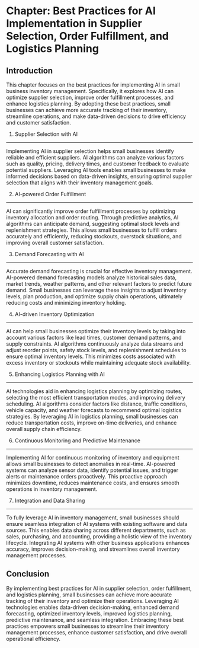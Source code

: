 Chapter: Best Practices for AI Implementation in Supplier Selection, Order Fulfillment, and Logistics Planning
==============================================================================================================

Introduction
------------

This chapter focuses on the best practices for implementing AI in small business inventory management. Specifically, it explores how AI can optimize supplier selection, improve order fulfillment processes, and enhance logistics planning. By adopting these best practices, small businesses can achieve more accurate tracking of their inventory, streamline operations, and make data-driven decisions to drive efficiency and customer satisfaction.

1. Supplier Selection with AI
-----------------------------

Implementing AI in supplier selection helps small businesses identify reliable and efficient suppliers. AI algorithms can analyze various factors such as quality, pricing, delivery times, and customer feedback to evaluate potential suppliers. Leveraging AI tools enables small businesses to make informed decisions based on data-driven insights, ensuring optimal supplier selection that aligns with their inventory management goals.

2. AI-powered Order Fulfillment
-------------------------------

AI can significantly improve order fulfillment processes by optimizing inventory allocation and order routing. Through predictive analytics, AI algorithms can anticipate demand, suggesting optimal stock levels and replenishment strategies. This allows small businesses to fulfill orders accurately and efficiently, reducing stockouts, overstock situations, and improving overall customer satisfaction.

3. Demand Forecasting with AI
-----------------------------

Accurate demand forecasting is crucial for effective inventory management. AI-powered demand forecasting models analyze historical sales data, market trends, weather patterns, and other relevant factors to predict future demand. Small businesses can leverage these insights to adjust inventory levels, plan production, and optimize supply chain operations, ultimately reducing costs and minimizing inventory holding.

4. AI-driven Inventory Optimization
-----------------------------------

AI can help small businesses optimize their inventory levels by taking into account various factors like lead times, customer demand patterns, and supply constraints. AI algorithms continuously analyze data streams and adjust reorder points, safety stock levels, and replenishment schedules to ensure optimal inventory levels. This minimizes costs associated with excess inventory or stockouts while maintaining adequate stock availability.

5. Enhancing Logistics Planning with AI
---------------------------------------

AI technologies aid in enhancing logistics planning by optimizing routes, selecting the most efficient transportation modes, and improving delivery scheduling. AI algorithms consider factors like distance, traffic conditions, vehicle capacity, and weather forecasts to recommend optimal logistics strategies. By leveraging AI in logistics planning, small businesses can reduce transportation costs, improve on-time deliveries, and enhance overall supply chain efficiency.

6. Continuous Monitoring and Predictive Maintenance
---------------------------------------------------

Implementing AI for continuous monitoring of inventory and equipment allows small businesses to detect anomalies in real-time. AI-powered systems can analyze sensor data, identify potential issues, and trigger alerts or maintenance orders proactively. This proactive approach minimizes downtime, reduces maintenance costs, and ensures smooth operations in inventory management.

7. Integration and Data Sharing
-------------------------------

To fully leverage AI in inventory management, small businesses should ensure seamless integration of AI systems with existing software and data sources. This enables data sharing across different departments, such as sales, purchasing, and accounting, providing a holistic view of the inventory lifecycle. Integrating AI systems with other business applications enhances accuracy, improves decision-making, and streamlines overall inventory management processes.

Conclusion
----------

By implementing best practices for AI in supplier selection, order fulfillment, and logistics planning, small businesses can achieve more accurate tracking of their inventory and optimize their operations. Leveraging AI technologies enables data-driven decision-making, enhanced demand forecasting, optimized inventory levels, improved logistics planning, predictive maintenance, and seamless integration. Embracing these best practices empowers small businesses to streamline their inventory management processes, enhance customer satisfaction, and drive overall operational efficiency.
